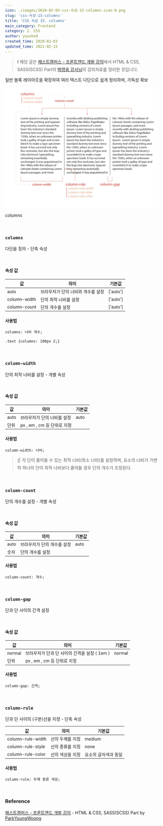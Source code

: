 ```yaml
---
icon: ./images/2020-02-03-css-속성-15-columns-icon-0.png
slug: 'css-속성-15-columns'
title: 'CSS 속성 15. columns'
main_category: Frontend
category: 2. CSS
author: younho9
created_time: 2020-02-03
updated_time: 2021-02-15
---
```


> ❗️ 해당 글은 [패스트캠퍼스 - 프론트엔드 개발 강의](https://www.fastcampus.co.kr/dev_online_react/)에서 HTML & CSS, SASS(SCSS) Part의 [박영웅 강사님](https://github.com/ParkYoungWoong)의 강의자료를 정리한 것입니다.

일반 블록 레이아웃을 확장하여 여러 텍스트 다단으로 쉽게 정리하며, 가독성 확보

![2020-02-03-css-속성-15-columns-image-0](./images/2020-02-03-css-속성-15-columns-image-0.png)

columns

<br />

### `columns`

다단을 정의 - 단축 속성

<br />

#### 속성 값

| 값           | 의미                               | 기본값   |
| ------------ | ---------------------------------- | -------- |
| auto         | 브라우저가 단의 너비와 개수를 설정 | ['auto'] |
| column-width | 단의 최적 너비를 설정              | ['auto'] |
| column-count | 단의 개수를 설정                   | ['auto'] |

#### 사용법

```plain text
columns: 너비 개수;
```

```plain text
.text {columns: 100px 2;}
```

<br />

### `column-width`

단의 최적 너비를 설정 - 개별 속성

<br />

#### 속성 값

| 값   | 의미                        | 기본값 |
| ---- | --------------------------- | ------ |
| auto | 브라우저가 단의 너비를 설정 | auto   |
| 단위 | px , em , cm 등 단위로 지정 |        |

#### 사용법

```plain text
column-width: 너비;
```

> ☝️ 각 단이 줄어들 수 있는 최적 너비(최소 너비)를 설정하며, 요소의 너비가 가변하 하나의 단이 최적 너비보다 줄어들 경우 단의 개수가 조정된다.

<br />

### `column-count`

단의 개수를 설정 - 개별 속성

<br />

#### 속성 값

| 값   | 의미                        | 기본값 |
| ---- | --------------------------- | ------ |
| auto | 브라우저가 단의 개수를 설정 | auto   |
| 숫자 | 단의 개수를 설정            |        |

#### 사용법

```plain text
column-count: 개수;
```

<br />

### `column-gap`

단과 단 사이의 간격 설정

<br />

#### 속성 값

| 값     | 의미                                          | 기본값 |
| ------ | --------------------------------------------- | ------ |
| normal | 브라우저가 단과 단 사이의 간격을 설정 ( 1em ) | normal |
| 단위   | px , em , cm 등 단위로 지정                   |        |

#### 사용법

```plain text
column-gap: 간격;
```

<br />

### `column-rule`

단과 단 사이의 (구분)선을 지정 - 단축 속성

| 값                | 의미             | 기본값               |
| ----------------- | ---------------- | -------------------- |
| column-rule-width | 선의 두께를 지정 | medium               |
| column-rule-style | 선의 종류를 지정 | none                 |
| column-rule-color | 선의 색상을 지정 | 요소의 글자색과 동일 |

#### 사용법

```plain text
column-rule: 두께 종류 색상;
```

<br />

### Reference

[패스트캠퍼스 - 프론트엔드 개발 강의](https://www.fastcampus.co.kr/dev_online_react/) - HTML & CSS, SASS(SCSS) Part by [ParkYoungWoong](https://github.com/ParkYoungWoong)
